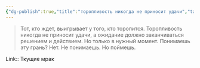 ```yaml
---
{"dg-publish":true,"title":"торопливость никогда не приносит удачи","tags":["quotes"],"date":"2023-06-19T10:31:31+03:00","modified_at":"2023-06-19T10:31:37+03:00","alias":"торопливость никогда не приносит удачи","dg-path":"/quotes/202306191031.md","permalink":"/quotes/202306191031/","dgPassFrontmatter":true}
---
```



> Тот, кто ждет, выигрывает у того, кто торопится. Торопливость никогда не приносит удачи, а ожидание должно заканчиваться решением и действием. Но только в нужный момент. Понимаешь эту грань? Нет. Не понимаешь. Но поймешь.

Link:: Ткущие мрак
